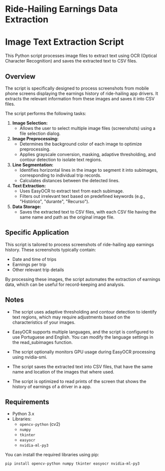 # Ride-Hailing Earnings Data Extraction
# Image Text Extraction Script

This Python script processes image files to extract text using OCR (Optical Character Recognition) and saves the extracted text to CSV files.

## Overview

The script is specifically designed to process screenshots from mobile phone screens displaying the earnings history of ride-hailing app drivers. 
It extracts the relevant information from these images and saves it into CSV files.

The script performs the following tasks:

1.  **Image Selection:**
    * Allows the user to select multiple image files (screenshots) using a file selection dialog.
2.  **Image Preprocessing:**
    * Determines the background color of each image to optimize preprocessing.
    * Applies grayscale conversion, masking, adaptive thresholding, and contour detection to isolate text regions.
3.  **Line Segmentation:**
    * Identifies horizontal lines in the image to segment it into subimages, corresponding to individual trip records.
    * Calculates distances between the detected lines.
4.  **Text Extraction:**
    * Uses EasyOCR to extract text from each subimage.
    * Filters out irrelevant text based on predefined keywords (e.g., "Histórico", "durante", "Recurso").
5.  **Data Storage:**
    * Saves the extracted text to CSV files, with each CSV file having the same name and path as the original image file.

## Specific Application

This script is tailored to process screenshots of ride-hailing app earnings history. These screenshots typically contain:

* Date and time of trips
* Earnings per trip
* Other relevant trip details

By processing these images, the script automates the extraction of earnings data, which can be useful for record-keeping and analysis.

## Notes

* The script uses adaptive thresholding and contour detection to identify text regions, which may require adjustments based on the characteristics of your images.

* EasyOCR supports multiple languages, and the script is configured to use Portuguese and English. You can modify the language settings in the read_subimages function.

* The script optionally monitors GPU usage during EasyOCR processing using nvidia-smi.

* The script saves the extracted text into CSV files, that have the same name and location of the images that where used.

* The script is optimized to read prints of the screen that shows the history of earnings of a driver in a app.

## Requirements

* Python 3.x
* Libraries:
    * `opencv-python` (cv2)
    * `numpy`
    * `tkinter`
    * `easyocr`
    * `nvidia-ml-py3`

You can install the required libraries using pip:

```bash
pip install opencv-python numpy tkinter easyocr nvidia-ml-py3
